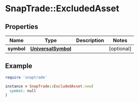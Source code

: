 # SnapTrade::ExcludedAsset

## Properties

| Name | Type | Description | Notes |
| ---- | ---- | ----------- | ----- |
| **symbol** | [**UniversalSymbol**](UniversalSymbol.md) |  | [optional] |

## Example

```ruby
require 'snaptrade'

instance = SnapTrade::ExcludedAsset.new(
  symbol: null
)
```


